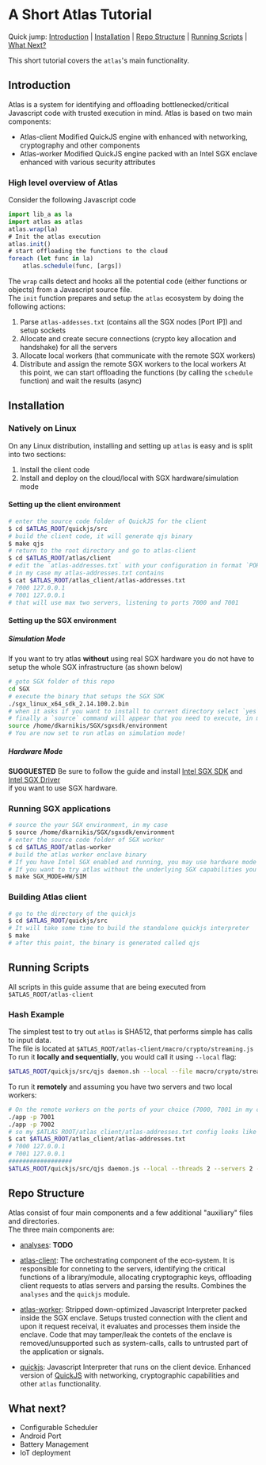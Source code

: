 # A Short Atlas Tutorial
Quick jump: [Introduction](#introduction) | [Installation](#installation) | [Repo Structure](#structure) | [Running Scripts](#running-scripts) | [What Next?](#what-next)

This short tutorial covers the `atlas`'s main functionality.

## Introduction

Atlas is a system for identifying and offloading bottlenecked/critical Javascript code with trusted execution in mind.
Atlas is based on two main components:
* Atlas-client
    Modified QuickJS engine with enhanced with networking, cryptography and other components 
* Atlas-worker
    Modified QuickJS engine packed with an Intel SGX enclave enhanced with various security attributes
### High level overview of Atlas

Consider the following Javascript code  
```js
import lib_a as la
import atlas as atlas
atlas.wrap(la)
# Init the atlas execution 
atlas.init()
# start offloading the functions to the cloud 
foreach (let func in la) 
    atlas.schedule(func, [args]) 
```
The `wrap` calls detect and hooks all the potential code (either functions or objects) from a Javascript source file.  
The `init` function prepares and setup the `atlas` ecosystem by doing the following actions:  
 1. Parse `atlas-addesses.txt` (contains all the SGX nodes [Port IP]) and setup sockets
 2. Allocate and create secure connections (crypto key allocation and handshake) for all the servers
 3. Allocate local workers (that communicate with the remote SGX workers)
 4. Distribute and assign the remote SGX workers to the local workers
At this point, we can start offloading the functions (by calling the `schedule` function) and wait the results (async)

## Installation

### Natively on Linux

On any Linux distribution, installing and setting up `atlas` is easy and is split into two sections:

 1. Install the client code
 2. Install and deploy on the cloud/local with SGX hardware/simulation mode

#### Setting up the client environment
```sh
# enter the source code folder of QuickJS for the client 
$ cd $ATLAS_ROOT/quickjs/src
# build the client code, it will generate qjs binary 
$ make qjs
# return to the root directory and go to atlas-client 
$ cd $ATLAS_ROOT/atlas/client 
# edit the `atlas-addresses.txt` with your configuration in format `PORT IP`
# in my case my atlas-addresses.txt contains
$ cat $ATLAS_ROOT/atlas_client/atlas-addresses.txt
# 7000 127.0.0.1
# 7001 127.0.0.1
# that will use max two servers, listening to ports 7000 and 7001
```

#### Setting up the SGX environment
##### Simulation Mode
If you want to try atlas **without** using real SGX hardware you do not have to setup the whole SGX infrastructure (as shown below)  
```sh
# goto SGX folder of this repo
cd SGX
# execute the binary that setups the SGX SDK
./sgx_linux_x64_sdk_2.14.100.2.bin
# when it asks if you want to install to current directory select `yes` (or choose the directory you want)
# finally a `source` command will appear that you need to execute, in my case:  
source /home/dkarnikis/SGX/sgxsdk/environment
# You are now set to run atlas on simulation mode!
```
##### Hardware Mode
**SUGGUESTED** Be sure to follow the guide and install  [Intel SGX SDK](https://github.com/intel/linux-sgx) and [Intel SGX Driver](https://github.com/intel/linux-sgx-driver)  
if you want to use SGX hardware.

### Running SGX applications
```sh
# source the your SGX environment, in my case
$ source /home/dkarnikis/SGX/sgxsdk/environment
# enter the source code folder of SGX worker 
$ cd $ATLAS_ROOT/atlas-worker
# build the atlas worker enclave binary
# If you have Intel SGX enabled and running, you may use hardware mode `SGX_MODE=HW`
# If you want to try atlas without the underlying SGX capabilities you may use simulated mode `SGX_MODE=SIM`
$ make SGX_MODE=HW/SIM
```
<!---
### Docker

**TODO SETUP OUR DOCKER**

Atlas on Docker is useful when native installation is not an option -- for example, to allow development on Windows and OS X.
Note that Atlas on Docker may or may not be able to exploit all available hardware resources.
There are several options for installing Atlas via Docker.
**TODO**
The easiest is to `pull` the docker image 
```sh
docker pull 
```
We refresh this image on every major release.  
[//]: # (TODO: Need to automate this per commit.)  
Alternatively, one can built the latest Docker container from scratch by running `docker build` in the repo:  
```sh
docker build -t atlas-artifact .
```
This will build a fresh Docker image using the latest commit---recommended for development.


In all the above cases, launching the container is done via:
```sh
docker run --name atlas-docker -it atlas-artifact
```
-->
### Building Atlas client
```sh
# go to the directory of the quickjs
$ cd $ATLAS_ROOT/quickjs/src
# It will take some time to build the standalone quickjs interpreter
$ make 
# after this point, the binary is generated called qjs
```

## Running Scripts

All scripts in this guide assume that are being executed from  `$ATLAS_ROOT/atlas-client`

### Hash Example

The simplest test to try out `atlas` is SHA512, that performs simple has calls to input data.  
The file is located at `$ATLAS_ROOT/atlas-client/macro/crypto/streaming.js`  
To run it **locally and sequentially**, you would call it using `--local` flag:  
```sh
$ATLAS_ROOT/quickjs/src/qjs daemon.sh --local --file macro/crypto/streaming.js
```
To run it **remotely** and assuming you have two servers and two local workers: 
```sh
# On the remote workers on the ports of your choice (7000, 7001 in my case)
./app -p 7001
./app -p 7002
# so my $ATLAS_ROOT/atlas_client/atlas-addresses.txt config looks like this
$ cat $ATLAS_ROOT/atlas_client/atlas-addresses.txt
# 7000 127.0.0.1
# 7001 127.0.0.1
##################
$ATLAS_ROOT/quickjs/src/qjs daemon.js --local --threads 2 --servers 2 --file macro/crypto/streaming.js
```

## Repo Structure

Atlas consist of four main components and a few additional "auxiliary" files and directories.  
The three main components are:  
* [analyses](../analyses/): **TODO**

* [atlas-client](../atlas-client): The orchestrating component of the eco-system.  It is responsible for conneting to the servers,  identifying the critical functions of a library/module, allocating cryptographic keys, offloading client requests to atlas servers and parsing the results. Combines the `analyses` and the `quickjs` module. 

* [atlas-worker](../runtime):  Stripped down-optimized Javascript Interpreter packed inside the SGX enclave. Setups trusted connection with the client and  upon it request receival, it evaluates and processes them inside the enclave. Code that may tamper/leak the contets of the enclave is removed/unsupported such as system-calls, calls to untrusted part of the application or signals. 
* [quickjs](../quickjs): Javascript Interpreter that runs on the client device. Enhanced version of [QuickJS](https://bellard.org/quickjs/quickjs.html) with networking, cryptographic capabilities and other `atlas` functionality.

## What next?
* Configurable Scheduler
* Android Port
* Battery Management
* IoT deployment
